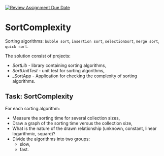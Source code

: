 [![Review Assignment Due Date](https://classroom.github.com/assets/deadline-readme-button-22041afd0340ce965d47ae6ef1cefeee28c7c493a6346c4f15d667ab976d596c.svg)](https://classroom.github.com/a/7T0hWhQW)
# SortComplexity

Sorting algorithms:
`bubble sort`, `insertion sort`, `selectionSort`,
`merge sort`, `quick sort`.

The solution consist of projects:
* _SortLib_ - library containing sorting algorithms,
* _SortUnitTest_ - unit test for sorting algorithms,
* _SortApp - Application for checking the complexity of sorting algorithms.

## Task: SortComplexity
For each sorting algorithm:
* Measure the sorting time for several collection sizes,
* Draw a graph of the sorting time versus the collection size,
* What is the nature of the drawn relationship (unknown, constant, linear logarithmic, square)?
* Divide the algorithms into two groups:
  * slow,
  * fast.